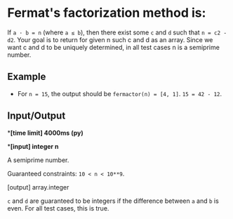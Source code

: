 Fermat's factorization method is:
==================================
If `a · b = n`  (where `a ≤ b`), then there exist some `c` and `d` such that `n = c2 - d2`.
Your goal is to return for given n such c and d as an array.
Since we want c and d to be uniquely determined, in all test cases n is a semiprime number.

Example
--------------------------------

* For `n = 15`, the output should be
`fermactor(n) = [4, 1]`.
`15 = 42 - 12`.

Input/Output
-------------

*__[time limit] 4000ms (py)__

*__[input] integer n__

A semiprime number.

Guaranteed constraints:
`10 < n < 10**9`.

[output] array.integer

`c` and `d` are guaranteed to be integers if the difference between `a` and `b` is even. For all test cases, this is true.